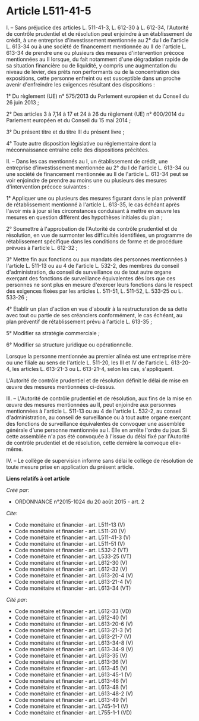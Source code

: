 # Article L511-41-5

I. – Sans préjudice des articles L. 511-41-3, L. 612-30 à L. 612-34, l'Autorité de contrôle prudentiel et de résolution peut
enjoindre à un établissement de crédit, à une entreprise d'investissement mentionnée au 2° du I de l'article L. 613-34 ou à
une société de financement mentionnée au II de l'article L. 613-34 de prendre une ou plusieurs des mesures d'intervention
précoce mentionnées au II lorsque, du fait notamment d'une dégradation rapide de sa situation financière ou de liquidité, y
compris une augmentation du niveau de levier, des prêts non performants ou de la concentration des expositions, cette
personne enfreint ou est susceptible dans un proche avenir d'enfreindre les exigences résultant des dispositions :

1° Du règlement (UE) n° 575/2013 du Parlement européen et du Conseil du 26 juin 2013 ;

2° Des articles 3 à 7,14 à 17 et 24 à 26 du règlement (UE) n° 600/2014 du Parlement européen et du Conseil du 15 mai 2014 ;

3° Du présent titre et du titre III du présent livre ;

4° Toute autre disposition législative ou réglementaire dont la méconnaissance entraîne celle des dispositions précitées.

II. – Dans les cas mentionnés au I, un établissement de crédit, une entreprise d'investissement mentionnée au 2° du I de
l'article L. 613-34 ou une société de financement mentionnée au II de l'article L. 613-34 peut se voir enjoindre de prendre
au moins une ou plusieurs des mesures d'intervention précoce suivantes :

1° Appliquer une ou plusieurs des mesures figurant dans le plan préventif de rétablissement mentionné à l'article L. 613-35,
le cas échéant après l'avoir mis à jour si les circonstances conduisant à mettre en œuvre les mesures en question diffèrent
des hypothèses initiales du plan ;

2° Soumettre à l'approbation de l'Autorité de contrôle prudentiel et de résolution, en vue de surmonter les difficultés
identifiées, un programme de rétablissement spécifique dans les conditions de forme et de procédure prévues à l'article L.
612-32 ;

3° Mettre fin aux fonctions ou aux mandats des personnes mentionnées à l'article L. 511-13 ou au 4 de l'article L. 532-2, des
membres du conseil d'administration, du conseil de surveillance ou de tout autre organe exerçant des fonctions de
surveillance équivalentes dès lors que ces personnes ne sont plus en mesure d'exercer leurs fonctions dans le respect des
exigences fixées par les articles L. 511-51, L. 511-52, L. 533-25 ou L. 533-26 ;

4° Etablir un plan d'action en vue d'aboutir à la restructuration de sa dette avec tout ou partie de ses créanciers
conformément, le cas échéant, au plan préventif de rétablissement prévu à l'article L. 613-35 ;

5° Modifier sa stratégie commerciale ;

6° Modifier sa structure juridique ou opérationnelle.

Lorsque la personne mentionnée au premier alinéa est une entreprise mère ou une filiale au sens de l'article L. 511-20, les
III et IV de l'article L. 613-20-4, les articles L. 613-21-3 ou L. 613-21-4, selon les cas, s'appliquent.

L'Autorité de contrôle prudentiel et de résolution définit le délai de mise en œuvre des mesures mentionnées ci-dessus.

III. – L'Autorité de contrôle prudentiel et de résolution, aux fins de la mise en œuvre des mesures mentionnées au II, peut
enjoindre aux personnes mentionnées à l'article L. 511-13 ou au 4 de l'article L. 532-2, au conseil d'administration, au
conseil de surveillance ou à tout autre organe exerçant des fonctions de surveillance équivalentes de convoquer une assemblée
générale d'une personne mentionnée au I. Elle en arrête l'ordre du jour. Si cette assemblée n'a pas été convoquée à l'issue
du délai fixé par l'Autorité de contrôle prudentiel et de résolution, cette dernière la convoque elle-même.

IV. – Le collège de supervision informe sans délai le collège de résolution de toute mesure prise en application du présent
article.

**Liens relatifs à cet article**

_Créé par_:

  - ORDONNANCE n°2015-1024 du 20 août 2015 - art. 2

_Cite_:

  - Code monétaire et financier - art. L511-13 (V)
  - Code monétaire et financier - art. L511-20 (V)
  - Code monétaire et financier - art. L511-41-3 (V)
  - Code monétaire et financier - art. L511-51 (V)
  - Code monétaire et financier - art. L532-2 (VT)
  - Code monétaire et financier - art. L533-25 (VT)
  - Code monétaire et financier - art. L612-30 (V)
  - Code monétaire et financier - art. L612-32 (V)
  - Code monétaire et financier - art. L613-20-4 (V)
  - Code monétaire et financier - art. L613-21-4 (V)
  - Code monétaire et financier - art. L613-34 (VT)

_Cité par_:

  - Code monétaire et financier - art. L612-33 (VD)
  - Code monétaire et financier - art. L612-40 (V)
  - Code monétaire et financier - art. L613-20-6 (V)
  - Code monétaire et financier - art. L613-21-3 (V)
  - Code monétaire et financier - art. L613-21-7 (V)
  - Code monétaire et financier - art. L613-34-8 (V)
  - Code monétaire et financier - art. L613-34-9 (V)
  - Code monétaire et financier - art. L613-35 (V)
  - Code monétaire et financier - art. L613-36 (V)
  - Code monétaire et financier - art. L613-45 (V)
  - Code monétaire et financier - art. L613-45-1 (V)
  - Code monétaire et financier - art. L613-46 (V)
  - Code monétaire et financier - art. L613-48 (V)
  - Code monétaire et financier - art. L613-48-2 (V)
  - Code monétaire et financier - art. L613-49 (V)
  - Code monétaire et financier - art. L745-1-1 (V)
  - Code monétaire et financier - art. L755-1-1 (VD)
